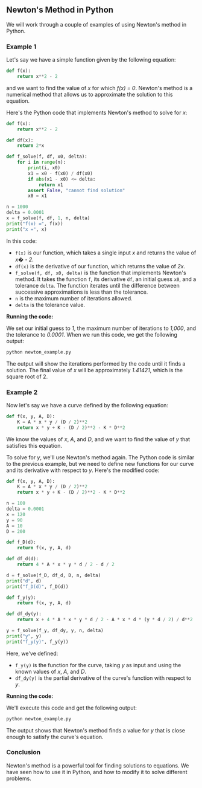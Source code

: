 ## Newton's Method in Python

We will work through a couple of examples of using Newton's method in Python.

### Example 1

Let's say we have a simple function given by the following equation:
```python
def f(x):
    return x**2 - 2
```
and we want to find the value of *x* for which *f(x) = 0*. Newton's method is a numerical method that allows us to approximate the solution to this equation.

Here's the Python code that implements Newton's method to solve for *x*:
```python
def f(x):
    return x**2 - 2

def df(x):
    return 2*x

def f_solve(f, df, x0, delta):
    for i in range(n):
        print(i, x0)
        x1 = x0 - f(x0) / df(x0)
        if abs(x1 - x0) <= delta:
            return x1
        assert False, "cannot find solution"
        x0 = x1

n = 1000
delta = 0.0001
x = f_solve(f, df, 1, n, delta)
print("f(x) =", f(x))
print("x =", x)
```

In this code:

*  `f(x)` is our function, which takes a single input *x* and returns the value of *x� - 2*.
*  `df(x)` is the derivative of our function, which returns the value of *2x*.
*  `f_solve(f, df, x0, delta)` is the function that implements Newton's method. It takes the function `f`, its derivative `df`, an initial guess `x0`, and a tolerance `delta`. The function iterates until the difference between successive approximations is less than the tolerance.
*  `n` is the maximum number of iterations allowed.
*  `delta` is the tolerance value.

**Running the code:**

We set our initial guess to *1*, the maximum number of iterations to *1,000*, and the tolerance to *0.0001*.  When we run this code, we get the following output:

```bash
python newton_example.py
```

The output will show the iterations performed by the code until it finds a solution. The final value of *x* will be approximately *1.41421*, which is the square root of 2. 

### Example 2

Now let's say we have a curve defined by the following equation:

```python
def f(x, y, A, D):
    K = A * x * y / (D / 2)**2
    return x * y + K - (D / 2)**2 - K * D**2
```

We know the values of *x*, *A*, and *D*, and we want to find the value of *y* that satisfies this equation. 

To solve for *y*, we'll use Newton's method again. The Python code is similar to the previous example, but we need to define new functions for our curve and its derivative with respect to *y*. Here's the modified code:

```python
def f(x, y, A, D):
    K = A * x * y / (D / 2)**2
    return x * y + K - (D / 2)**2 - K * D**2

n = 100
delta = 0.0001
x = 120
y = 90
A = 10
D = 200

def f_D(d):
    return f(x, y, A, d)

def df_d(d):
    return 4 * A * x * y * d / 2 - d / 2

d = f_solve(f_D, df_d, D, n, delta)
print("d", d)
print("f_D(d)", f_D(d))

def f_y(y):
    return f(x, y, A, d)

def df_dy(y):
    return x + 4 * A * x * y * d / 2 - A * x * d * (y * d / 2) / d**2

y = f_solve(f_y, df_dy, y, n, delta)
print("y", y)
print("f_y(y)", f_y(y))
```

Here, we've defined:

*   `f_y(y)` is the function for the curve, taking *y* as input and using the known values of *x*, *A*, and *D*.
*   `df_dy(y)` is the partial derivative of the curve's function with respect to *y*.

**Running the code:**

We'll execute this code and get the following output:

```bash
python newton_example.py
```

The output shows that Newton's method finds a value for *y* that is close enough to satisfy the curve's equation. 

### Conclusion

Newton's method is a powerful tool for finding solutions to equations. We have seen how to use it in Python, and how to modify it to solve different problems. 
